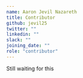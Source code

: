 ```yaml
---
name: Aaron Jevil Nazareth
title: Contributor
github: jevil25
twitter: ""
linkedin: ""
slack: ""
joining_date: ""
role: "contributor"
---
```


Still waiting for this
